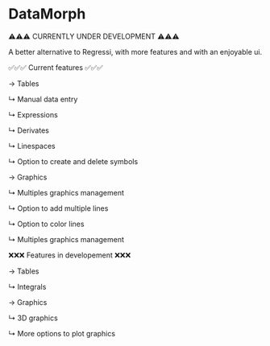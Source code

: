 # DataMorph

⚠⚠⚠ CURRENTLY UNDER DEVELOPMENT ⚠⚠⚠

A better alternative to Regressi, with more features and with an enjoyable ui.

✅✅✅ Current features ✅✅✅

→ Tables

↳ Manual data entry

↳ Expressions

↳ Derivates

↳ Linespaces

↳ Option to create and delete symbols

→ Graphics

↳ Multiples graphics management

↳ Option to add multiple lines

↳ Option to color lines

↳ Multiples graphics management

❌❌❌ Features in developement ❌❌❌

→ Tables

↳ Integrals

→ Graphics

↳ 3D graphics

↳ More options to plot graphics

